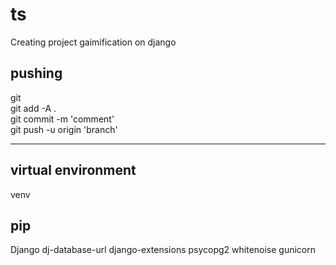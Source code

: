 # ts
Creating project gaimification on django

## pushing

git                          
git add -A .                 
git commit -m 'comment'      
git push -u origin 'branch'    


_______________________________________________________________________________________________________________

## virtual environment
venv


## pip

Django
dj-database-url
django-extensions
psycopg2
whitenoise
gunicorn

